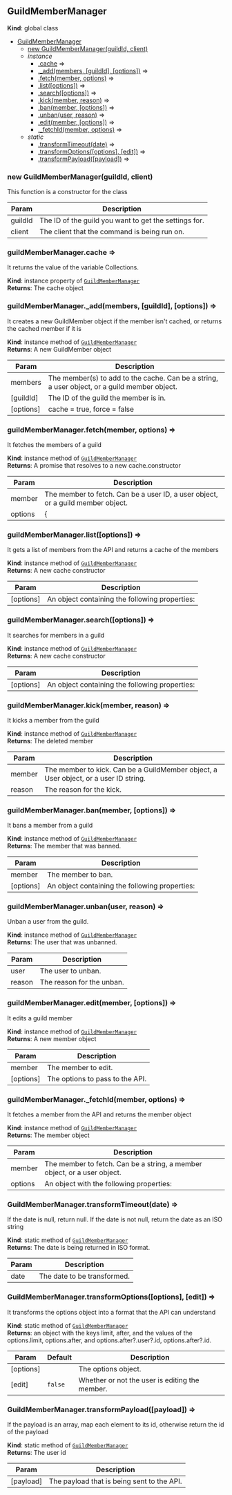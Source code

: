 <a name="GuildMemberManager"></a>

## GuildMemberManager
**Kind**: global class  

* [GuildMemberManager](#GuildMemberManager)
    * [new GuildMemberManager(guildId, client)](#new_GuildMemberManager_new)
    * _instance_
        * [.cache](#GuildMemberManager+cache) ⇒
        * [._add(members, [guildId], [options])](#GuildMemberManager+_add) ⇒
        * [.fetch(member, options)](#GuildMemberManager+fetch) ⇒
        * [.list([options])](#GuildMemberManager+list) ⇒
        * [.search([options])](#GuildMemberManager+search) ⇒
        * [.kick(member, reason)](#GuildMemberManager+kick) ⇒
        * [.ban(member, [options])](#GuildMemberManager+ban) ⇒
        * [.unban(user, reason)](#GuildMemberManager+unban) ⇒
        * [.edit(member, [options])](#GuildMemberManager+edit) ⇒
        * [._fetchId(member, options)](#GuildMemberManager+_fetchId) ⇒
    * _static_
        * [.transformTimeout(date)](#GuildMemberManager.transformTimeout) ⇒
        * [.transformOptions([options], [edit])](#GuildMemberManager.transformOptions) ⇒
        * [.transformPayload([payload])](#GuildMemberManager.transformPayload) ⇒

<a name="new_GuildMemberManager_new"></a>

### new GuildMemberManager(guildId, client)
This function is a constructor for the class


| Param | Description |
| --- | --- |
| guildId | The ID of the guild you want to get the settings for. |
| client | The client that the command is being run on. |

<a name="GuildMemberManager+cache"></a>

### guildMemberManager.cache ⇒
It returns the value of the variable Collections.

**Kind**: instance property of [<code>GuildMemberManager</code>](#GuildMemberManager)  
**Returns**: The cache object  
<a name="GuildMemberManager+_add"></a>

### guildMemberManager.\_add(members, [guildId], [options]) ⇒
It creates a new GuildMember object if the member isn't cached, or returns the cached member if itis

**Kind**: instance method of [<code>GuildMemberManager</code>](#GuildMemberManager)  
**Returns**: A new GuildMember object  

| Param | Description |
| --- | --- |
| members | The member(s) to add to the cache. Can be a string, a user object, or a guild member object. |
| [guildId] | The ID of the guild the member is in. |
| [options] | cache = true, force = false |

<a name="GuildMemberManager+fetch"></a>

### guildMemberManager.fetch(member, options) ⇒
It fetches the members of a guild

**Kind**: instance method of [<code>GuildMemberManager</code>](#GuildMemberManager)  
**Returns**: A promise that resolves to a new cache.constructor  

| Param | Description |
| --- | --- |
| member | The member to fetch. Can be a user ID, a user object, or a guild member object. |
| options | { |

<a name="GuildMemberManager+list"></a>

### guildMemberManager.list([options]) ⇒
It gets a list of members from the API and returns a cache of the members

**Kind**: instance method of [<code>GuildMemberManager</code>](#GuildMemberManager)  
**Returns**: A new cache constructor  

| Param | Description |
| --- | --- |
| [options] | An object containing the following properties: |

<a name="GuildMemberManager+search"></a>

### guildMemberManager.search([options]) ⇒
It searches for members in a guild

**Kind**: instance method of [<code>GuildMemberManager</code>](#GuildMemberManager)  
**Returns**: A new cache constructor  

| Param | Description |
| --- | --- |
| [options] | An object containing the following properties: |

<a name="GuildMemberManager+kick"></a>

### guildMemberManager.kick(member, reason) ⇒
It kicks a member from the guild

**Kind**: instance method of [<code>GuildMemberManager</code>](#GuildMemberManager)  
**Returns**: The deleted member  

| Param | Description |
| --- | --- |
| member | The member to kick. Can be a GuildMember object, a User object, or a user ID string. |
| reason | The reason for the kick. |

<a name="GuildMemberManager+ban"></a>

### guildMemberManager.ban(member, [options]) ⇒
It bans a member from a guild

**Kind**: instance method of [<code>GuildMemberManager</code>](#GuildMemberManager)  
**Returns**: The member that was banned.  

| Param | Description |
| --- | --- |
| member | The member to ban. |
| [options] | An object containing the following properties: |

<a name="GuildMemberManager+unban"></a>

### guildMemberManager.unban(user, reason) ⇒
Unban a user from the guild.

**Kind**: instance method of [<code>GuildMemberManager</code>](#GuildMemberManager)  
**Returns**: The user that was unbanned.  

| Param | Description |
| --- | --- |
| user | The user to unban. |
| reason | The reason for the unban. |

<a name="GuildMemberManager+edit"></a>

### guildMemberManager.edit(member, [options]) ⇒
It edits a guild member

**Kind**: instance method of [<code>GuildMemberManager</code>](#GuildMemberManager)  
**Returns**: A new member object  

| Param | Description |
| --- | --- |
| member | The member to edit. |
| [options] | The options to pass to the API. |

<a name="GuildMemberManager+_fetchId"></a>

### guildMemberManager.\_fetchId(member, options) ⇒
It fetches a member from the API and returns the member object

**Kind**: instance method of [<code>GuildMemberManager</code>](#GuildMemberManager)  
**Returns**: The member object  

| Param | Description |
| --- | --- |
| member | The member to fetch. Can be a string, a member object, or a user object. |
| options | An object with the following properties: |

<a name="GuildMemberManager.transformTimeout"></a>

### GuildMemberManager.transformTimeout(date) ⇒
If the date is null, return null. If the date is not null, return the date as an ISO string

**Kind**: static method of [<code>GuildMemberManager</code>](#GuildMemberManager)  
**Returns**: The date is being returned in ISO format.  

| Param | Description |
| --- | --- |
| date | The date to be transformed. |

<a name="GuildMemberManager.transformOptions"></a>

### GuildMemberManager.transformOptions([options], [edit]) ⇒
It transforms the options object into a format that the API can understand

**Kind**: static method of [<code>GuildMemberManager</code>](#GuildMemberManager)  
**Returns**: an object with the keys limit, after, and the values of the options.limit, options.after,and options.after?.user?.id, options.after?.id.  

| Param | Default | Description |
| --- | --- | --- |
| [options] |  | The options object. |
| [edit] | <code>false</code> | Whether or not the user is editing the member. |

<a name="GuildMemberManager.transformPayload"></a>

### GuildMemberManager.transformPayload([payload]) ⇒
If the payload is an array, map each element to its id, otherwise return the id of the payload

**Kind**: static method of [<code>GuildMemberManager</code>](#GuildMemberManager)  
**Returns**: The user id  

| Param | Description |
| --- | --- |
| [payload] | The payload that is being sent to the API. |

